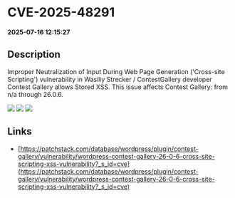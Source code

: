 # CVE-2025-48291

**2025-07-16 12:15:27**

## Description
Improper Neutralization of Input During Web Page Generation ('Cross-site Scripting') vulnerability in Wasiliy Strecker / ContestGallery developer Contest Gallery allows Stored XSS. This issue affects Contest Gallery: from n/a through 26.0.6.

![](https://img.shields.io/static/v1?label=Score&message=7.1&color=red)
![](https://img.shields.io/static/v1?label=Severity&message=HIGH&color=red)
![](https://img.shields.io/static/v1?label=CWE&message=XSS&color=green)

## Links
- [https://patchstack.com/database/wordpress/plugin/contest-gallery/vulnerability/wordpress-contest-gallery-26-0-6-cross-site-scripting-xss-vulnerability?_s_id=cve](https://patchstack.com/database/wordpress/plugin/contest-gallery/vulnerability/wordpress-contest-gallery-26-0-6-cross-site-scripting-xss-vulnerability?_s_id=cve)
